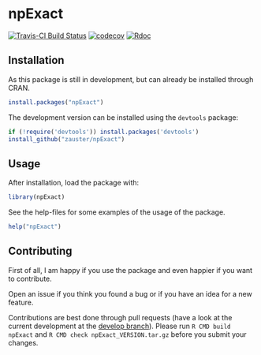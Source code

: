npExact
=======
[![Travis-CI Build Status](https://travis-ci.org/zauster/npExact.png?branch=master)](https://travis-ci.org/zauster/npExact)
[![codecov](https://codecov.io/gh/zauster/npExact/branch/master/graph/badge.svg)](https://codecov.io/gh/zauster/npExact)
[![Rdoc](http://www.rdocumentation.org/badges/version/npExact)](http://www.rdocumentation.org/packages/npExact) 


Installation
------------

As this package is still in development, but can already be
installed through CRAN.

```r
install.packages("npExact")
```

The development version can be installed using the `devtools`
package:

```r
if (!require('devtools')) install.packages('devtools')
install_github("zauster/npExact")
```


Usage
-----

After installation, load the package with:

```r
library(npExact)
```

See the help-files for some examples of the usage of the package.

```r
help("npExact")
```

Contributing
-----

First of all, I am happy if you use the package and even happier
if you want to contribute.

Open an issue if you think you found a bug or if you have an idea
for a new feature.

Contributions are best done through pull requests (have a look at
the current development at the [develop
branch](https://github.com/zauster/npExact/tree/develop)). Please
run `R CMD build npExact` and `R CMD check
npExact_VERSION.tar.gz` before you submit your changes.

